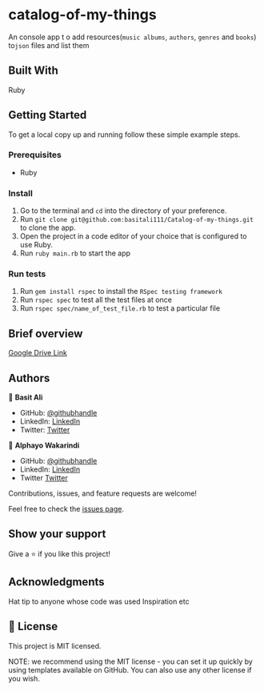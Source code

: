 # catalog-of-my-things
An console app t o add resources(`music albums`, `authors`, `genres` and `books`) to`json` files and list them

## Built With
Ruby

## Getting Started

To get a local copy up and running follow these simple example steps.

### Prerequisites

- Ruby

### Install

1. Go to the terminal and `cd` into the directory of your preference.
2. Run `git clone git@github.com:basitali111/Catalog-of-my-things.git` to clone the app.
3. Open the project in a code editor of your choice that is configured to use Ruby.
4. Run `ruby main.rb` to start the app

### Run tests
1. Run `gem install rspec` to install the `RSpec testing framework`
2. Run `rspec spec` to test all the test files at once
3. Run `rspec spec/name_of_test_file.rb` to test a particular file

## Brief overview

[Google Drive Link](https://drive.google.com/file/d/1gE7q8keN27T1bqEtkoKV29QPnJ3ZlZ0F/view?usp=sharing)

## Authors

👤 **Basit Ali**

- GitHub: [@githubhandle](https://github.com/basitali111)
- LinkedIn: [LinkedIn](https://www.linkedin.com/in/basit-ali-jobs/)
- Twitter: [Twitter](https://twitter.com/BasitAl35031734)

👤 **Alphayo Wakarindi**

- GitHub: [@githubhandle](https://github.com/alphayowakarindi)
- LinkedIn: [LinkedIn](https://www.linkedin.com/in/alphayo-wakarindi-15a825236/)
- Twitter [Twitter](https://twitter.com/alphayowakarind)

Contributions, issues, and feature requests are welcome!

Feel free to check the [issues page](https://github.com/basitali111/Catalog-of-my-things/issues).

## Show your support
Give a ⭐️ if you like this project!

## Acknowledgments
Hat tip to anyone whose code was used
Inspiration
etc
## 📝 License
This project is MIT licensed.

NOTE: we recommend using the MIT license - you can set it up quickly by using templates available on GitHub. You can also use any other license if you wish.
